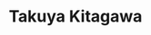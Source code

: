 ---
layout: page
title: Takuya Kitagawa
description: Ph.D. 2014
img: 
redirect: 
importance: 1
category: past
---